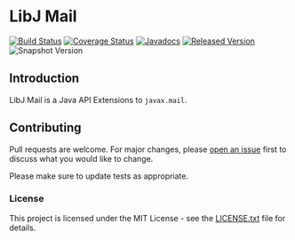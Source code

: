 # LibJ Mail

[![Build Status](https://travis-ci.org/libj/mail.svg?branch=master)](https://travis-ci.org/libj/mail)
[![Coverage Status](https://coveralls.io/repos/github/libj/mail/badge.svg?branch=master)](https://coveralls.io/github/libj/mail?branch=master)
[![Javadocs](https://www.javadoc.io/badge/org.libj/mail.svg)](https://www.javadoc.io/doc/org.libj/mail)
[![Released Version](https://img.shields.io/maven-central/v/org.libj/mail.svg)](https://mvnrepository.com/artifact/org.libj/mail)
![Snapshot Version](https://img.shields.io/nexus/s/org.libj/mail?label=maven-snapshot&server=https%3A%2F%2Foss.sonatype.org)

## Introduction

LibJ Mail is a Java API Extensions to `javax.mail`.

## Contributing

Pull requests are welcome. For major changes, please [open an issue](../../issues) first to discuss what you would like to change.

Please make sure to update tests as appropriate.

### License

This project is licensed under the MIT License - see the [LICENSE.txt](LICENSE.txt) file for details.